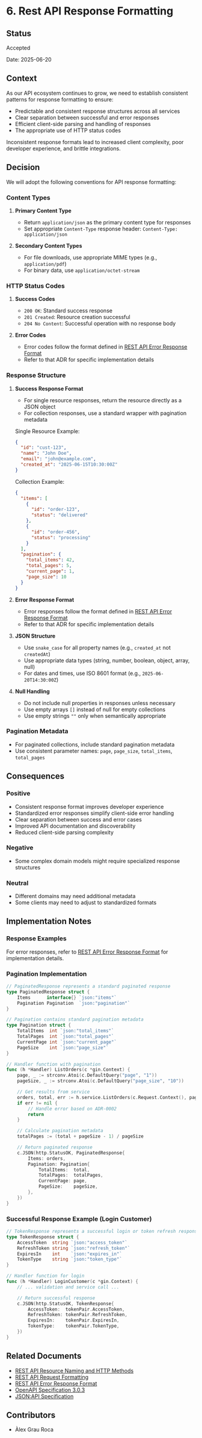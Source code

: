 # 6. Rest API Response Formatting

## Status

Accepted

Date: 2025-06-20

## Context

As our API ecosystem continues to grow, we need to establish consistent patterns for response formatting to ensure:

- Predictable and consistent response structures across all services
- Clear separation between successful and error responses
- Efficient client-side parsing and handling of responses
- The appropriate use of HTTP status codes

Inconsistent response formats lead to increased client complexity, poor developer experience, and brittle integrations.

## Decision

We will adopt the following conventions for API response formatting:

### Content Types

1. **Primary Content Type**
   - Return `application/json` as the primary content type for responses
   - Set appropriate `Content-Type` response header: `Content-Type: application/json`

2. **Secondary Content Types**
   - For file downloads, use appropriate MIME types (e.g., `application/pdf`)
   - For binary data, use `application/octet-stream`

### HTTP Status Codes

1. **Success Codes**
   - `200 OK`: Standard success response
   - `201 Created`: Resource creation successful
   - `204 No Content`: Successful operation with no response body

2. **Error Codes**
    - Error codes follow the format defined in [REST API Error Response Format](./0002-rest-api-error-response-format.md)
    - Refer to that ADR for specific implementation details

### Response Structure

1. **Success Response Format**
   - For single resource responses, return the resource directly as a JSON object
   - For collection responses, use a standard wrapper with pagination metadata

   Single Resource Example:
   ```json
   {
     "id": "cust-123",
     "name": "John Doe",
     "email": "john@example.com",
     "created_at": "2025-06-15T10:30:00Z"
   }
   ```

   Collection Example:
   ```json
   {
     "items": [
       {
         "id": "order-123",
         "status": "delivered"
       },
       {
         "id": "order-456",
         "status": "processing"
       }
     ],
     "pagination": {
       "total_items": 42,
       "total_pages": 5,
       "current_page": 1,
       "page_size": 10
     }
   }
   ```

2. **Error Response Format**
   - Error responses follow the format defined in [REST API Error Response Format](./0002-rest-api-error-response-format.md)
   - Refer to that ADR for specific implementation details

3. **JSON Structure**
   - Use `snake_case` for all property names (e.g., `created_at` not `createdAt`)
   - Use appropriate data types (string, number, boolean, object, array, null)
   - For dates and times, use ISO 8601 format (e.g., `2025-06-20T14:30:00Z`)

4. **Null Handling**
   - Do not include null properties in responses unless necessary
   - Use empty arrays `[]` instead of null for empty collections
   - Use empty strings `""` only when semantically appropriate

### Pagination Metadata

- For paginated collections, include standard pagination metadata
- Use consistent parameter names: `page`, `page_size`, `total_items`, `total_pages`

## Consequences

### Positive

- Consistent response format improves developer experience
- Standardized error responses simplify client-side error handling
- Clear separation between success and error cases
- Improved API documentation and discoverability
- Reduced client-side parsing complexity

### Negative

- Some complex domain models might require specialized response structures

### Neutral

- Different domains may need additional metadata
- Some clients may need to adjust to standardized formats

## Implementation Notes

### Response Examples

For error responses, refer to [REST API Error Response Format](./0002-rest-api-error-response-format.md) for 
implementation details.

### Pagination Implementation

```go
// PaginatedResponse represents a standard paginated response
type PaginatedResponse struct {
    Items      interface{} `json:"items"`
    Pagination Pagination  `json:"pagination"`
}

// Pagination contains standard pagination metadata
type Pagination struct {
    TotalItems  int `json:"total_items"`
    TotalPages  int `json:"total_pages"`
    CurrentPage int `json:"current_page"`
    PageSize    int `json:"page_size"`
}

// Handler function with pagination
func (h *Handler) ListOrders(c *gin.Context) {
    page, _ := strconv.Atoi(c.DefaultQuery("page", "1"))
    pageSize, _ := strconv.Atoi(c.DefaultQuery("page_size", "10"))

    // Get results from service
    orders, total, err := h.service.ListOrders(c.Request.Context(), page, pageSize)
    if err != nil {
        // Handle error based on ADR-0002
        return
    }

    // Calculate pagination metadata
    totalPages := (total + pageSize - 1) / pageSize

    // Return paginated response
    c.JSON(http.StatusOK, PaginatedResponse{
        Items: orders,
        Pagination: Pagination{
            TotalItems:  total,
            TotalPages:  totalPages,
            CurrentPage: page,
            PageSize:    pageSize,
        },
    })
}
```

### Successful Response Example (Login Customer)

```go
// TokenResponse represents a successful login or token refresh response
type TokenResponse struct {
    AccessToken  string `json:"access_token"`
    RefreshToken string `json:"refresh_token"`
    ExpiresIn    int    `json:"expires_in"`
    TokenType    string `json:"token_type"`
}

// Handler function for login
func (h *Handler) LoginCustomer(c *gin.Context) {
    // ... validation and service call ...

    // Return successful response
    c.JSON(http.StatusOK, TokenResponse{
        AccessToken:  tokenPair.AccessToken,
        RefreshToken: tokenPair.RefreshToken,
        ExpiresIn:    tokenPair.ExpiresIn,
        TokenType:    tokenPair.TokenType,
    })
}
```

## Related Documents

- [REST API Resource Naming and HTTP Methods](./0004-rest-api-resource-naming-and-http-methods.md)
- [REST API Request Formatting](./0005-rest-api-request-formatting.md)
- [REST API Error Response Format](./0002-rest-api-error-response-format.md)
- [OpenAPI Specification 3.0.3](https://spec.openapis.org/oas/v3.0.3)
- [JSON:API Specification](https://jsonapi.org/)

## Contributors

- Àlex Grau Roca
